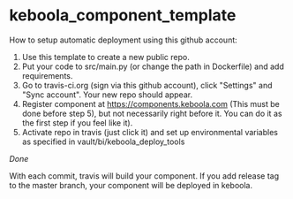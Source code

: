 # keboola_component_template

How to setup automatic deployment using this github account:
1) Use this template to create a new public repo.
2) Put your code to src/main.py (or change the path in Dockerfile) and add requirements.
3) Go to travis-ci.org (sign via this github account), click "Settings" and "Sync account". Your new repo should appear.
4) Register component at https://components.keboola.com (This must be done before step 5), but not necessarily right before it. You can do it as the first step if you feel like it).
5) Activate repo in travis (just click it) and set up environmental variables as specified in vault/bi/keboola_deploy_tools

*Done*

With each commit, travis will build your component. If you add release tag to the master branch, your component will be deployed in keboola.
